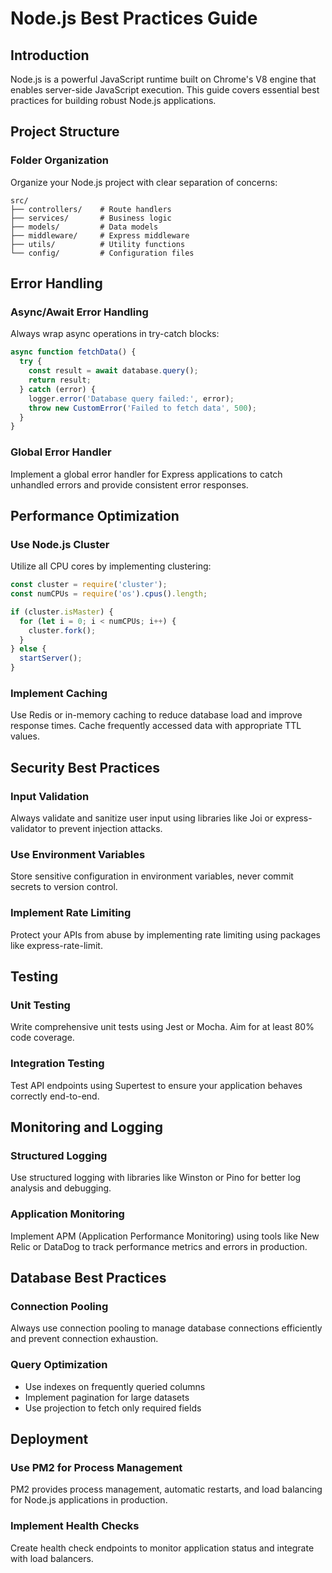 # Node.js Best Practices Guide

## Introduction
Node.js is a powerful JavaScript runtime built on Chrome's V8 engine that enables server-side JavaScript execution. This guide covers essential best practices for building robust Node.js applications.

## Project Structure

### Folder Organization
Organize your Node.js project with clear separation of concerns:
```
src/
├── controllers/    # Route handlers
├── services/       # Business logic
├── models/         # Data models
├── middleware/     # Express middleware
├── utils/          # Utility functions
└── config/         # Configuration files
```

## Error Handling

### Async/Await Error Handling
Always wrap async operations in try-catch blocks:
```javascript
async function fetchData() {
  try {
    const result = await database.query();
    return result;
  } catch (error) {
    logger.error('Database query failed:', error);
    throw new CustomError('Failed to fetch data', 500);
  }
}
```

### Global Error Handler
Implement a global error handler for Express applications to catch unhandled errors and provide consistent error responses.

## Performance Optimization

### Use Node.js Cluster
Utilize all CPU cores by implementing clustering:
```javascript
const cluster = require('cluster');
const numCPUs = require('os').cpus().length;

if (cluster.isMaster) {
  for (let i = 0; i < numCPUs; i++) {
    cluster.fork();
  }
} else {
  startServer();
}
```

### Implement Caching
Use Redis or in-memory caching to reduce database load and improve response times. Cache frequently accessed data with appropriate TTL values.

## Security Best Practices

### Input Validation
Always validate and sanitize user input using libraries like Joi or express-validator to prevent injection attacks.

### Use Environment Variables
Store sensitive configuration in environment variables, never commit secrets to version control.

### Implement Rate Limiting
Protect your APIs from abuse by implementing rate limiting using packages like express-rate-limit.

## Testing

### Unit Testing
Write comprehensive unit tests using Jest or Mocha. Aim for at least 80% code coverage.

### Integration Testing
Test API endpoints using Supertest to ensure your application behaves correctly end-to-end.

## Monitoring and Logging

### Structured Logging
Use structured logging with libraries like Winston or Pino for better log analysis and debugging.

### Application Monitoring
Implement APM (Application Performance Monitoring) using tools like New Relic or DataDog to track performance metrics and errors in production.

## Database Best Practices

### Connection Pooling
Always use connection pooling to manage database connections efficiently and prevent connection exhaustion.

### Query Optimization
- Use indexes on frequently queried columns
- Implement pagination for large datasets
- Use projection to fetch only required fields

## Deployment

### Use PM2 for Process Management
PM2 provides process management, automatic restarts, and load balancing for Node.js applications in production.

### Implement Health Checks
Create health check endpoints to monitor application status and integrate with load balancers.